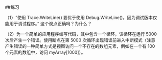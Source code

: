 ##练习

（1）“使用 Trace.WriteLine() 要优于使用 Debug.WriteLine()，因为调试版本仅能用于调试程序。” 这个观点正确吗？为什么？ 

（2）为一个简单的应用程序编写代码，其中包含一个循环，该循环在运行 5000 次后产生一个错误。使用断点在第 5000 次循环出现错误前进入中断模式（注意产生错误的一种简单方式是视图访问一个不存在的数组元素，例如在一个有 100 个元素的数组中，访问 myArray[1000]）。